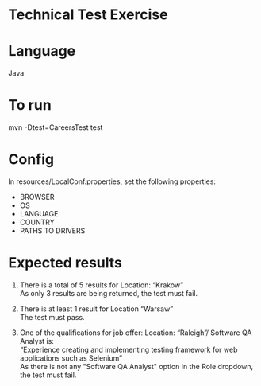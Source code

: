 # Technical Test Exercise

# Language
Java

# To run
mvn -Dtest=CareersTest test

# Config
In resources/LocalConf.properties, set the following properties:
- BROWSER
- OS
- LANGUAGE
- COUNTRY
- PATHS TO DRIVERS

# Expected results
  1. There is a total of 5 results for Location: “Krakow”  
  As only 3 results are being returned, the test must fail.  
  
  2. There is at least 1 result for Location “Warsaw”  
  The test must pass.  
  
  3. One of the qualifications for job offer: Location: “Raleigh”/ Software QA Analyst is:  
  “Experience creating and implementing testing framework for web applications such as Selenium”  
  As there is not any "Software QA Analyst" option in the Role dropdown, the test must fail.  
  
